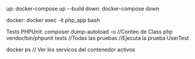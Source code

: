 up:
  docker-compose up --build
down:
  docker-compose down

  docker:
      docker exec -it php_app bash

Tests PHPUnit:
     composer dump-autoload -o          //Conteo de Class
     php vendor/bin/phpunit tests //Todas las pruebas
     //Ejecuta la prueba  UserTest

docker ps // Ver los servicos del contenedor activos




